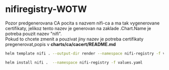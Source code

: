 # nifiregistry-WOTW
Pozor predgenerovana CA pocita s nazvem nifi-ca a ma tak vygenerovane certifikaty, jelikoz tento nazev je generovan na zaklade .Chart.Name je potreba pouzit nazev "nifi".  
Pokud to chcete zmenit a pouzivat jiny nazev je potreba certifikaty pregenerovat,popis v  **charts/ca/cacert/README.md**
```sh
helm template nifi . --output-dir render --namespace nifi-registry -f values.yaml
```
```sh
helm install nifi .  --namespace nifi-registry -f values.yaml
```

